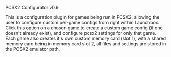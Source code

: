 PCSX2 Configurator v0.9

This is a configuration plugin for games being run in PCSX2, allowing the user to configure custom per-game configs from right within Launchbox.
Click this option on a chosen game to create a custom game config (if one doesn't already exist), and configure pcsx2 settings for only that game.
Each game also creates it's own custom memory card (slot 1), with a shared memory card being in memory card slot 2, all files and settings are stored
in the PCSX2 emulator path.
